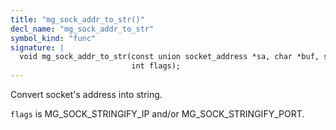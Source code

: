 ```yaml
---
title: "mg_sock_addr_to_str()"
decl_name: "mg_sock_addr_to_str"
symbol_kind: "func"
signature: |
  void mg_sock_addr_to_str(const union socket_address *sa, char *buf, size_t len,
                           int flags);
---
```


Convert socket's address into string.

`flags` is MG_SOCK_STRINGIFY_IP and/or MG_SOCK_STRINGIFY_PORT. 

